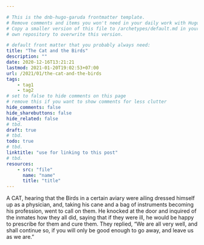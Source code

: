 ```yaml
---

# This is the dnb-hugo-garuda frontmatter template. 
# Remove comments and items you won't need in your daily work with Hugo.
# Copy a smaller version of this file to /archetypes/default.md in your
# own repository to overwrite this version.

# default front matter that you probably always need:
title: "The Cat and the Birds"
description: ""
date: 2020-12-16T13:21:21
lastmod: 2021-01-20T19:02:53+07:00
url: /2021/01/the-cat-and-the-birds
tags:
    - tag1
    - tag2
# set to false to hide comments on this page
# remove this if you want to show comments for less clutter
hide_comments: false
hide_sharebuttons: false
hide_related: false
# tbd.
draft: true
# tbd.
todo: true
# tbd.
linktitle: "use for linking to this post"
# tbd.
resources:
    - src: "file"
      name: "name"
      title: "title"
---
```

A CAT, hearing that the Birds in a certain aviary were ailing dressed himself up as a physician, and, taking his cane and a bag of instruments becoming his profession, went to call on them. He knocked at the door and inquired of the inmates how they all did, saying that if they were ill, he would be happy to prescribe for them and cure them. They replied, “We are all very well, and shall continue so, if you will only be good enough to go away, and leave us as we are.”
